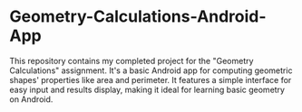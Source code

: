 # Geometry-Calculations-Android-App
This repository contains my completed project for the "Geometry Calculations" assignment. It's a basic Android app for computing geometric shapes' properties like area and perimeter. It features a simple interface for easy input and results display, making it ideal for learning basic geometry on Android.
